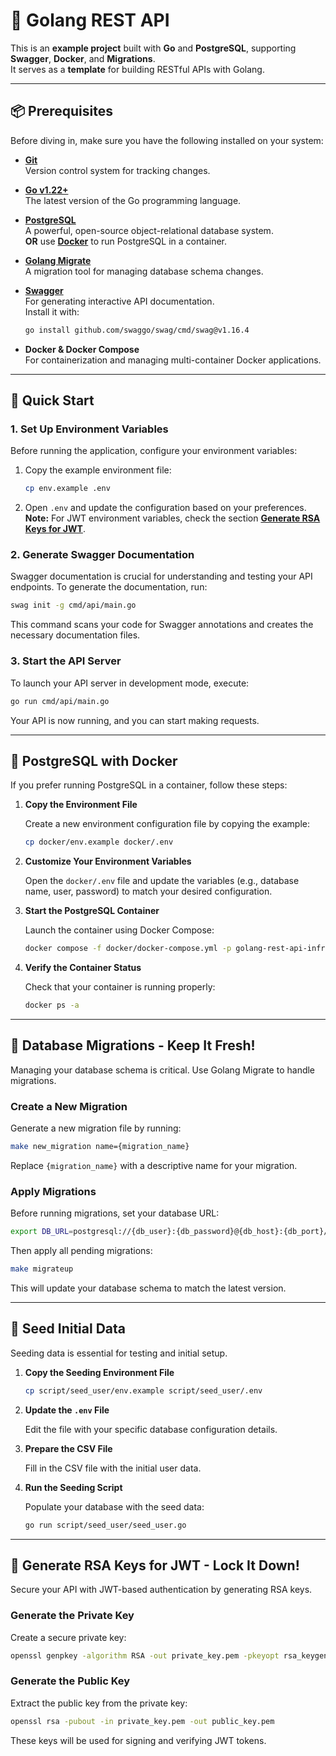 # 🚀 Golang REST API

This is an **example project** built with **Go** and **PostgreSQL**, supporting **Swagger**, **Docker**, and **Migrations**.  
It serves as a **template** for building RESTful APIs with Golang.  

---

## 📦 Prerequisites

Before diving in, make sure you have the following installed on your system:

- **[Git](https://git-scm.com/downloads)**  
  Version control system for tracking changes.

- **[Go v1.22+](https://go.dev/dl)**  
  The latest version of the Go programming language.

- **[PostgreSQL](https://www.postgresql.org/download/)**  
  A powerful, open-source object-relational database system.  
  **OR** use **[Docker](https://hub.docker.com/_/postgres)** to run PostgreSQL in a container.

- **[Golang Migrate](https://github.com/golang-migrate/migrate/tree/master)**  
  A migration tool for managing database schema changes.

- **[Swagger](https://github.com/swaggo/swag/)**  
  For generating interactive API documentation.  
  Install it with:
  ```sh
  go install github.com/swaggo/swag/cmd/swag@v1.16.4
  ```

- **Docker & Docker Compose**  
  For containerization and managing multi-container Docker applications.

---

## 🚀 Quick Start

### 1. Set Up Environment Variables

Before running the application, configure your environment variables:

1. Copy the example environment file:

   ```sh
   cp env.example .env
   ```

2. Open `.env` and update the configuration based on your preferences.  
   **Note:** For JWT environment variables, check the section **[Generate RSA Keys for JWT](#-generate-rsa-keys-for-jwt---lock-it-down)**.

### 2. Generate Swagger Documentation

Swagger documentation is crucial for understanding and testing your API endpoints. To generate the documentation, run:

```sh
swag init -g cmd/api/main.go
```

This command scans your code for Swagger annotations and creates the necessary documentation files.

### 3. Start the API Server

To launch your API server in development mode, execute:

```sh
go run cmd/api/main.go
```

Your API is now running, and you can start making requests.

---

## 🐳 PostgreSQL with Docker

If you prefer running PostgreSQL in a container, follow these steps:

1. **Copy the Environment File**

   Create a new environment configuration file by copying the example:

   ```sh
   cp docker/env.example docker/.env
   ```

2. **Customize Your Environment Variables**

   Open the `docker/.env` file and update the variables (e.g., database name, user, password) to match your desired configuration.

3. **Start the PostgreSQL Container**

   Launch the container using Docker Compose:

   ```sh
   docker compose -f docker/docker-compose.yml -p golang-rest-api-infra up -d
   ```

4. **Verify the Container Status**

   Check that your container is running properly:

   ```sh
   docker ps -a
   ```

---

## 📂 Database Migrations - Keep It Fresh!

Managing your database schema is critical. Use Golang Migrate to handle migrations.

### Create a New Migration

Generate a new migration file by running:

```sh
make new_migration name={migration_name}
```

Replace `{migration_name}` with a descriptive name for your migration.

### Apply Migrations

Before running migrations, set your database URL:

```sh
export DB_URL=postgresql://{db_user}:{db_password}@{db_host}:{db_port}/{db_name}?sslmode=disable
```

Then apply all pending migrations:

```sh
make migrateup
```

This will update your database schema to match the latest version.

---

## 🔹 Seed Initial Data

Seeding data is essential for testing and initial setup.

1. **Copy the Seeding Environment File**

   ```sh
   cp script/seed_user/env.example script/seed_user/.env
   ```

2. **Update the `.env` File**

   Edit the file with your specific database configuration details.

3. **Prepare the CSV File**

   Fill in the CSV file with the initial user data.

4. **Run the Seeding Script**

   Populate your database with the seed data:

   ```sh
   go run script/seed_user/seed_user.go
   ```

---

## 🔐 Generate RSA Keys for JWT - Lock It Down!

Secure your API with JWT-based authentication by generating RSA keys.

### Generate the Private Key

Create a secure private key:

```sh
openssl genpkey -algorithm RSA -out private_key.pem -pkeyopt rsa_keygen_bits:2048
```

### Generate the Public Key

Extract the public key from the private key:

```sh
openssl rsa -pubout -in private_key.pem -out public_key.pem
```

These keys will be used for signing and verifying JWT tokens.

